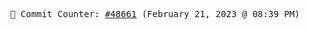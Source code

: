 <p align="center">
    <samp>
        📮 Commit Counter: <a href="https://github.com/Javascript-void0/Javascript-void0/commits/main">#48661</a> (February 21, 2023 @ 08:39 PM)
    </samp>
</p>
